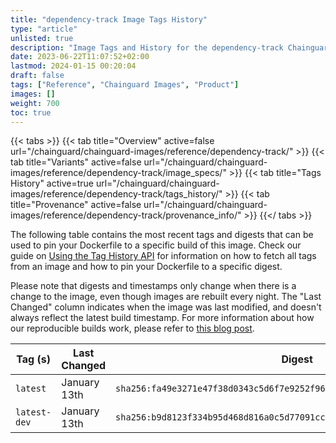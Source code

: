 ```yaml
---
title: "dependency-track Image Tags History"
type: "article"
unlisted: true
description: "Image Tags and History for the dependency-track Chainguard Image"
date: 2023-06-22T11:07:52+02:00
lastmod: 2024-01-15 00:20:04
draft: false
tags: ["Reference", "Chainguard Images", "Product"]
images: []
weight: 700
toc: true
---
```


{{< tabs >}}
{{< tab title="Overview" active=false url="/chainguard/chainguard-images/reference/dependency-track/" >}}
{{< tab title="Variants" active=false url="/chainguard/chainguard-images/reference/dependency-track/image_specs/" >}}
{{< tab title="Tags History" active=true url="/chainguard/chainguard-images/reference/dependency-track/tags_history/" >}}
{{< tab title="Provenance" active=false url="/chainguard/chainguard-images/reference/dependency-track/provenance_info/" >}}
{{</ tabs >}}

The following table contains the most recent tags and digests that can be used to pin your Dockerfile to a specific build of this image. Check our guide on [Using the Tag History API](/chainguard/chainguard-images/using-the-tag-history-api/) for information on how to fetch all tags from an image and how to pin your Dockerfile to a specific digest.

Please note that digests and timestamps only change when there is a change to the image, even though images are rebuilt every night. The "Last Changed" column indicates when the image was last modified, and doesn't always reflect the latest build timestamp. For more information about how our reproducible builds work, please refer to [this blog post](https://www.chainguard.dev/unchained/reproducing-chainguards-reproducible-image-builds).

| Tag (s)       | Last Changed | Digest                                                                    |
|---------------|--------------|---------------------------------------------------------------------------|
|  `latest`     | January 13th | `sha256:fa49e3271e47f38d0343c5d6f7e9252f96368ac30508592b2ff5c3dd1482b85c` |
|  `latest-dev` | January 13th | `sha256:b9d8123f334b95d468d816a0c5d77091cc59bb56438ac6f78f748f51763641c7` |

